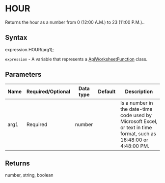 # HOUR

Returns the hour as a number from 0 (12:00 A.M.) to 23 (11:00 P.M.)..

## Syntax

expression.HOUR(arg1);

`expression` - A variable that represents a [ApiWorksheetFunction](../ApiWorksheetFunction.md) class.

## Parameters

| **Name** | **Required/Optional** | **Data type** | **Default** | **Description** |
| ------------- | ------------- | ------------- | ------------- | ------------- |
| arg1 | Required | number |  | Is a number in the date-time code used by Microsoft Excel, or text in time format, such as 16:48:00 or 4:48:00 PM. |

## Returns

number, string, boolean